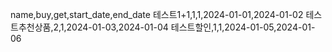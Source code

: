 name,buy,get,start_date,end_date
테스트1+1,1,1,2024-01-01,2024-01-02
테스트추천상품,2,1,2024-01-03,2024-01-04
테스트할인,1,1,2024-01-05,2024-01-06
